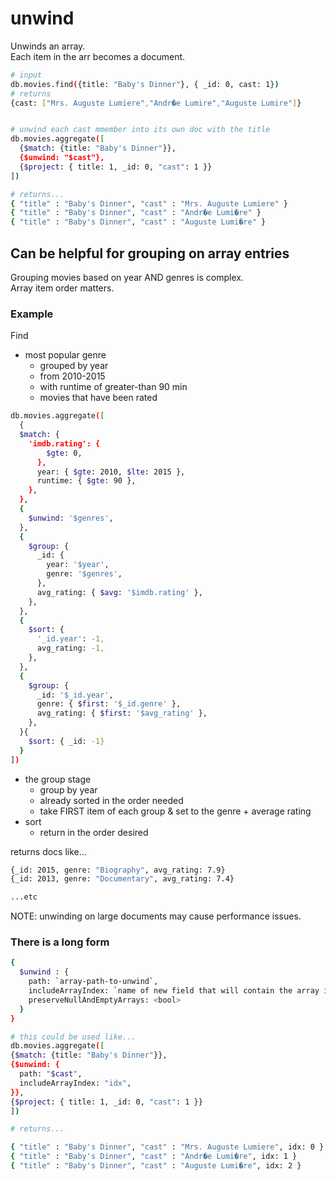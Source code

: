 # unwind

Unwinds an array.  
Each item in the arr becomes a document.

```bash
# input
db.movies.find({title: "Baby's Dinner"}, { _id: 0, cast: 1})
# returns
{cast: ["Mrs. Auguste Lumiere","Andr�e Lumire","Auguste Lumire"]}


# unwind each cast mmember into its own doc with the title
db.movies.aggregate([
  {$match: {title: "Baby's Dinner"}},
  {$unwind: "$cast"},
  {$project: { title: 1, _id: 0, "cast": 1 }}
])

# returns...
{ "title" : "Baby's Dinner", "cast" : "Mrs. Auguste Lumiere" }
{ "title" : "Baby's Dinner", "cast" : "Andr�e Lumi�re" }
{ "title" : "Baby's Dinner", "cast" : "Auguste Lumi�re" }
```

## Can be helpful for grouping on array entries

Grouping movies based on year AND genres is complex.  
Array item order matters.

### Example

Find

- most popular genre
  - grouped by year
  - from 2010-2015
  - with runtime of greater-than 90 min
  - movies that have been rated

```bash
db.movies.aggregate([
  {
  $match: {
    'imdb.rating': {
        $gte: 0,
      },
      year: { $gte: 2010, $lte: 2015 },
      runtime: { $gte: 90 },
    },
  },
  {
    $unwind: '$genres',
  },
  {
    $group: {
      _id: {
        year: '$year',
        genre: '$genres',
      },
      avg_rating: { $avg: '$imdb.rating' },
    },
  },
  {
    $sort: {
      '_id.year': -1,
      avg_rating: -1,
    },
  },
  {
    $group: {
      _id: '$_id.year',
      genre: { $first: '$_id.genre' },
      avg_rating: { $first: '$avg_rating' },
    },
  }{
    $sort: { _id: -1}
  }
])
```

- the group stage
  - group by year
  - already sorted in the order needed
  - take FIRST item of each group & set to the genre + average rating
- sort
  - return in the order desired

returns docs like...

```bash
{_id: 2015, genre: "Biography", avg_rating: 7.9}
{_id: 2013, genre: "Documentary", avg_rating: 7.4}

...etc
```

NOTE: unwinding on large documents may cause performance issues.

### There is a long form

```bash
{
  $unwind : {
    path: `array-path-to-unwind`,
    includeArrayIndex: `name of new field that will contain the array index value`,
    preserveNullAndEmptyArrays: <bool>
  }
}

# this could be used like...
db.movies.aggregate([
{$match: {title: "Baby's Dinner"}},
{$unwind: {
  path: "$cast",
  includeArrayIndex: "idx",
}},
{$project: { title: 1, _id: 0, "cast": 1 }}
])

# returns...

{ "title" : "Baby's Dinner", "cast" : "Mrs. Auguste Lumiere", idx: 0 }
{ "title" : "Baby's Dinner", "cast" : "Andr�e Lumi�re", idx: 1 }
{ "title" : "Baby's Dinner", "cast" : "Auguste Lumi�re", idx: 2 }

```
